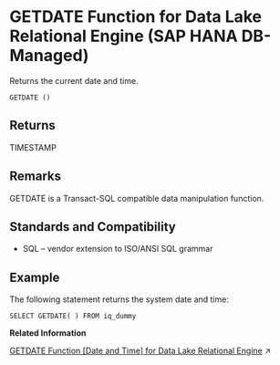 <!-- loioa9570cefd0aa4bbab7c30441ab636856 -->

# GETDATE Function for Data Lake Relational Engine \(SAP HANA DB-Managed\)

Returns the current date and time.



```
GETDATE ()
```



<a name="loioa9570cefd0aa4bbab7c30441ab636856__section_cdy_jqg_trb"/>

## Returns

TIMESTAMP



<a name="loioa9570cefd0aa4bbab7c30441ab636856__section_j2k_kqg_trb"/>

## Remarks

GETDATE is a Transact-SQL compatible data manipulation function.



<a name="loioa9570cefd0aa4bbab7c30441ab636856__section_z2x_kqg_trb"/>

## Standards and Compatibility

-   SQL – vendor extension to ISO/ANSI SQL grammar



<a name="loioa9570cefd0aa4bbab7c30441ab636856__section_g5j_lqg_trb"/>

## Example

The following statement returns the system date and time:

```
SELECT GETDATE( ) FROM iq_dummy
```

**Related Information**  


[GETDATE Function [Date and Time] for Data Lake Relational Engine](https://help.sap.com/viewer/19b3964099384f178ad08f2d348232a9/2023_1_QRC/en-US/a553449784f21015aba2a0fc3f4ce78c.html "Returns the current date and time.") :arrow_upper_right:

